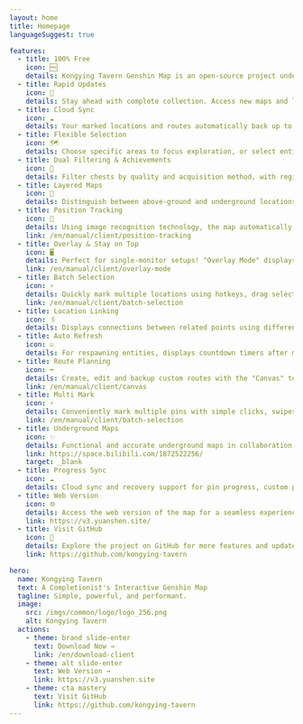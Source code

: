 ```yaml
---
layout: home
title: Homepage
languageSuggest: true

features:
  - title: 100% Free
    icon: 🆓
    details: Kongying Tavern Genshin Map is an open-source project under MulanPSL-1.0 license, completely free with no ads.
  - title: Rapid Updates
    icon: 🚀
    details: Stay ahead with complete collection. Access new maps and locations immediately after game updates, with real-time improvements and corrections.
  - title: Cloud Sync
    icon: ☁️
    details: Your marked locations and routes automatically back up to the cloud after login. No data loss when switching devices. Supports up to 20 different saves.
  - title: Flexible Selection
    icon: 🗺️
    details: Choose specific areas to focus exploration, or select entire nations or regions for free exploration based on your plan.
  - title: Dual Filtering & Achievements
    icon: 🦾
    details: Filter chests by quality and acquisition method, with regional achievement counters for chests, oculi, challenges, and more.
  - title: Layered Maps
    icon: 🥽
    details: Distinguish between above-ground and underground locations with adjustable transparency when switching between layers.
  - title: Position Tracking
    icon: 🧭
    details: Using image recognition technology, the map automatically detects your in-game position from the minimap and displays it on the map client in real-time.
    link: /en/manual/client/position-tracking
  - title: Overlay & Stay on Top
    icon: 🖥️
    details: Perfect for single-monitor setups! "Overlay Mode" displays the map over your game window. "Stay on Top" keeps a minimized map visible above your game.
    link: /en/manual/client/overlay-mode
  - title: Batch Selection
    icon: ⚡
    details: Quickly mark multiple locations using hotkeys, drag selection, or right-clicking combined with filters to efficiently track progress.
    link: /en/manual/client/batch-selection
  - title: Location Linking
    icon: 🖇️
    details: Displays connections between related points using different line styles for puzzles, collectibles, and teleport waypoints.
  - title: Auto Refresh
    icon: ☑️
    details: For respawning entities, displays countdown timers after marking and automatically resets when ready to collect again.
  - title: Route Planning
    icon: ➡️
    details: Create, edit and backup custom routes with the "Canvas" tool. Export screenshots to easily develop and share farming guides.
    link: /en/manual/client/canvas
  - title: Multi Mark
    icon: ⚡
    details: Conveniently mark multiple pins with simple clicks, swipes and box selection.
    link: /en/manual/client/batch-selection
  - title: Underground Maps
    icon: ✨
    details: Functional and accurate underground maps in collaboration with [Teyvat Map Institute] featuring levels and cave entries.
    link: https://space.bilibili.com/1872522256/
    target: _blank
  - title: Progress Sync
    icon: ☁️
    details: Cloud sync and recovery support for pin progress, custom paths, etc.
  - title: Web Version
    icon: 🌐
    details: Access the web version of the map for a seamless experience.
    link: https://v3.yuanshen.site/
  - title: Visit GitHub
    icon: 🐙
    details: Explore the project on GitHub for more features and updates.
    link: https://github.com/kongying-tavern

hero:
  name: Kongying Tavern
  text: A Completionist's Interactive Genshin Map
  tagline: Simple, powerful, and performant.
  image:
    src: /imgs/common/logo/logo_256.png
    alt: Kongying Tavern
  actions:
    - theme: brand slide-enter
      text: Download Now →
      link: /en/download-client
    - theme: alt slide-enter
      text: Web Version →
      link: https://v3.yuanshen.site
    - theme: cta mastery
      text: Visit GitHub
      link: https://github.com/kongying-tavern
---
```

